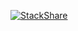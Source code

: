 [![StackShare](http://img.shields.io/badge/tech-stack-0690fa.svg?style=flat)](https://stackshare.io/brevis/platform)
